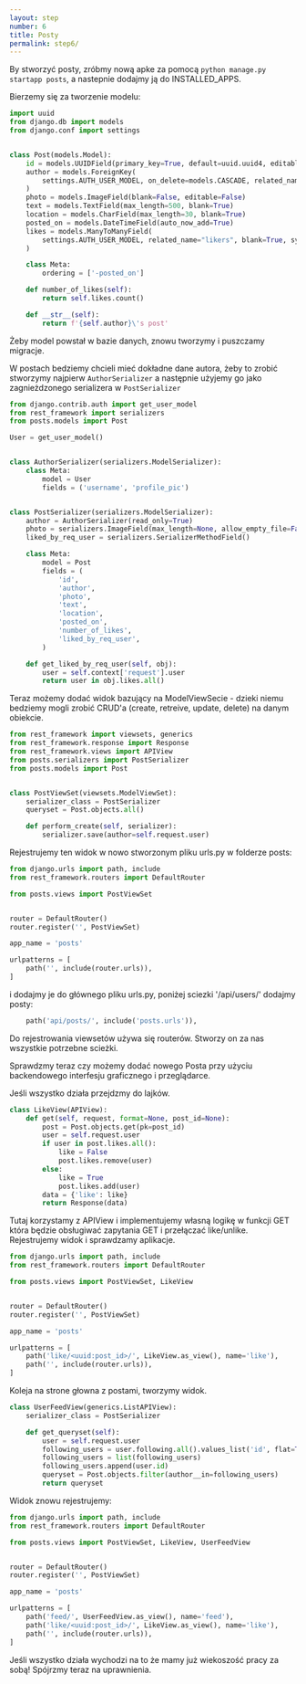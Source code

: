 ```yaml
---
layout: step
number: 6
title: Posty
permalink: step6/
---
```


By stworzyć posty, zróbmy nową apke za pomocą `python manage.py startapp posts`, a nastepnie dodajmy ją do INSTALLED_APPS.

Bierzemy się za tworzenie modelu:

```python
import uuid
from django.db import models
from django.conf import settings


class Post(models.Model):
    id = models.UUIDField(primary_key=True, default=uuid.uuid4, editable=False)
    author = models.ForeignKey(
        settings.AUTH_USER_MODEL, on_delete=models.CASCADE, related_name='user_posts'
    )
    photo = models.ImageField(blank=False, editable=False)
    text = models.TextField(max_length=500, blank=True)
    location = models.CharField(max_length=30, blank=True)
    posted_on = models.DateTimeField(auto_now_add=True)
    likes = models.ManyToManyField(
        settings.AUTH_USER_MODEL, related_name="likers", blank=True, symmetrical=False
    )

    class Meta:
        ordering = ['-posted_on']

    def number_of_likes(self):
        return self.likes.count()

    def __str__(self):
        return f'{self.author}\'s post'
```
Żeby model powstał w bazie danych, znowu tworzymy i puszczamy migracje.

W postach bedziemy chcieli mieć dokładne dane autora, żeby to zrobić stworzymy najpierw `AuthorSerializer` a następnie użyjemy go jako zagnieżdzonego serializera w `PostSerializer`

```python 
from django.contrib.auth import get_user_model
from rest_framework import serializers
from posts.models import Post

User = get_user_model()


class AuthorSerializer(serializers.ModelSerializer):
    class Meta:
        model = User
        fields = ('username', 'profile_pic')


class PostSerializer(serializers.ModelSerializer):
    author = AuthorSerializer(read_only=True)
    photo = serializers.ImageField(max_length=None, allow_empty_file=False)
    liked_by_req_user = serializers.SerializerMethodField()

    class Meta:
        model = Post
        fields = (
            'id',
            'author',
            'photo',
            'text',
            'location',
            'posted_on',
            'number_of_likes',
            'liked_by_req_user',
        )

    def get_liked_by_req_user(self, obj):
        user = self.context['request'].user
        return user in obj.likes.all()
```

Teraz możemy dodać widok bazujący na ModelViewSecie - dzieki niemu bedziemy mogli zrobić CRUD'a (create, retreive, update, delete) na danym obiekcie.

```python
from rest_framework import viewsets, generics
from rest_framework.response import Response
from rest_framework.views import APIView
from posts.serializers import PostSerializer
from posts.models import Post


class PostViewSet(viewsets.ModelViewSet):
    serializer_class = PostSerializer
    queryset = Post.objects.all()

    def perform_create(self, serializer):
        serializer.save(author=self.request.user)
```

Rejestrujemy ten widok w nowo stworzonym pliku urls.py w folderze posts:

```python
from django.urls import path, include
from rest_framework.routers import DefaultRouter

from posts.views import PostViewSet


router = DefaultRouter()
router.register('', PostViewSet)

app_name = 'posts'

urlpatterns = [
    path('', include(router.urls)),
]
```

i dodajmy je do głównego pliku urls.py, poniżej sciezki '/api/users/' dodajmy posty:

```python
    path('api/posts/', include('posts.urls')),
```


Do rejestrowania viewsetów używa się routerów. Stworzy on za nas wszystkie potrzebne scieżki.

Sprawdzmy teraz czy możemy dodać nowego Posta przy użyciu backendowego interfesju graficznego i przeglądarce. 

Jeśli wszystko działa przejdzmy do lajków.

```python
class LikeView(APIView):
    def get(self, request, format=None, post_id=None):
        post = Post.objects.get(pk=post_id)
        user = self.request.user
        if user in post.likes.all():
            like = False
            post.likes.remove(user)
        else:
            like = True
            post.likes.add(user)
        data = {'like': like}
        return Response(data)
```

Tutaj korzystamy z APIView i implementujemy własną logikę w funkcji GET która będzie obsługiwać zapytania GET i przełączać like/unlike.
Rejestrujemy widok i sprawdzamy aplikacje.

```python
from django.urls import path, include
from rest_framework.routers import DefaultRouter

from posts.views import PostViewSet, LikeView


router = DefaultRouter()
router.register('', PostViewSet)

app_name = 'posts'

urlpatterns = [
    path('like/<uuid:post_id>/', LikeView.as_view(), name='like'),
    path('', include(router.urls)),
]
```

Koleja na strone głowna z postami, tworzymy widok.

```python
class UserFeedView(generics.ListAPIView):
    serializer_class = PostSerializer

    def get_queryset(self):
        user = self.request.user
        following_users = user.following.all().values_list('id', flat=True)
        following_users = list(following_users)
        following_users.append(user.id)
        queryset = Post.objects.filter(author__in=following_users)
        return queryset
```

 Widok znowu rejestrujemy:

```python
from django.urls import path, include
from rest_framework.routers import DefaultRouter

from posts.views import PostViewSet, LikeView, UserFeedView


router = DefaultRouter()
router.register('', PostViewSet)

app_name = 'posts'

urlpatterns = [
    path('feed/', UserFeedView.as_view(), name='feed'),
    path('like/<uuid:post_id>/', LikeView.as_view(), name='like'),
    path('', include(router.urls)),
]
```

Jeśli wszystko działa wychodzi na to że mamy już wiekoszość pracy za sobą! Spójrzmy teraz na uprawnienia.